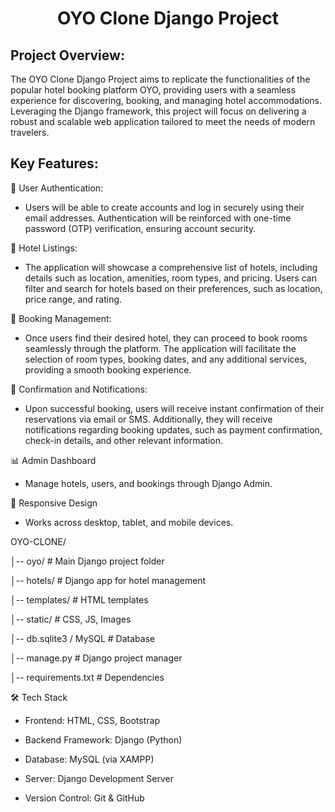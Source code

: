 <h1 align="center">OYO Clone Django Project</h1>

## Project Overview:
The OYO Clone Django Project aims to replicate the functionalities of the popular hotel booking platform OYO, providing users with a seamless experience for discovering, booking, and managing hotel accommodations. Leveraging the Django framework, this project will focus on delivering a robust and scalable web application tailored to meet the needs of modern travelers.
## Key Features:
🔑 User Authentication:
   - Users will be able to create accounts and log in securely using their email addresses. Authentication will be reinforced with one-time password (OTP) verification, ensuring account security.


🏨 Hotel Listings:
   - The application will showcase a comprehensive list of hotels, including details such as location, amenities, room types, and pricing. Users can filter and search for hotels based on their preferences, such as location, price range, and rating.


📅 Booking Management:
   - Once users find their desired hotel, they can proceed to book rooms seamlessly through the platform. The application will facilitate the selection of room types, booking dates, and any additional services, providing a smooth booking experience.



🚀 Confirmation and Notifications:
   - Upon successful booking, users will receive instant confirmation of their reservations via email or SMS. Additionally, they will receive notifications regarding booking updates, such as payment confirmation, check-in details, and other relevant information.

📊 Admin Dashboard 
   - Manage hotels, users, and bookings through Django Admin.
     
📱 Responsive Design 
- Works across desktop, tablet, and mobile devices.



OYO-CLONE/

│-- oyo/                # Main Django project folder

│-- hotels/             # Django app for hotel management

│-- templates/          # HTML templates

│-- static/             # CSS, JS, Images

│-- db.sqlite3 / MySQL  # Database

│-- manage.py           # Django project manager

│-- requirements.txt    # Dependencies


🛠️ Tech Stack

- Frontend: HTML, CSS, Bootstrap

- Backend Framework: Django (Python)

- Database: MySQL (via XAMPP)

- Server: Django Development Server

- Version Control: Git & GitHub


